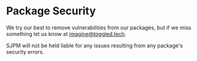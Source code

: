 # Package Security

We try our best to remove vulnerabilities from our packages, but if we miss something let us know at <a href="mailto:imagine@toggled.tech">imagine@toggled.tech</a>.

SJPM will not be held liable for any issues resulting from any package's security errors.
